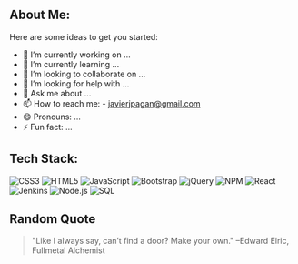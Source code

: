 ## About Me:

Here are some ideas to get you started:

- 🔭 I’m currently working on ...
- 🌱 I’m currently learning ...
- 👯 I’m looking to collaborate on ...
- 🤔 I’m looking for help with ...
- 💬 Ask me about ...
- 📫 How to reach me: - [javierjpagan@gmail.com](mailto:javierjpagan@gmail.com)
- 😄 Pronouns: ...
- ⚡ Fun fact: ...

 <!-- ## GitHub Trophies

![Trophies](https://github-profile-trophy.vercel.app/?username=joe1561)  -->

## Tech Stack:

![CSS3](https://img.shields.io/badge/-CSS3-black?style=flat-square&logo=css3)
![HTML5](https://img.shields.io/badge/-HTML5-black?style=flat-square&logo=html5)
![JavaScript](https://img.shields.io/badge/-JavaScript-black?style=flat-square&logo=javascript)
![Bootstrap](https://img.shields.io/badge/-Bootstrap-black?style=flat-square&logo=bootstrap)
![jQuery](https://img.shields.io/badge/-jQuery-black?style=flat-square&logo=jquery)
![NPM](https://img.shields.io/badge/-NPM-black?style=flat-square&logo=npm)
![React](https://img.shields.io/badge/-React-black?style=flat-square&logo=react)
![Jenkins](https://img.shields.io/badge/-Jenkins-black?style=flat-square&logo=jenkins)
![Node.js](https://img.shields.io/badge/-Node.js-black?style=flat-square&logo=node.js)
![SQL](https://img.shields.io/badge/-SQL-black?style=flat-square&logo=sql)


 <!-- ## GitHub Trophies

![Trophies](https://github-profile-trophy.vercel.app/?username=joe1561)  -->

## Random Quote
>  "Like I always say, can’t find a door? Make your own."
>  –Edward Elric, Fullmetal Alchemist
